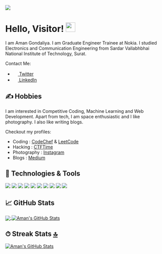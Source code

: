 ![](https://komarev.com/ghpvc/?username=Amangondaliya555)

# Hello, Visitor! <img src="https://tenor.com/view/hi-gif-23520343" width="30px">

I am Aman Gondaliya. I am Graduate Engineer Trainee at Nokia. I studied Electronics and Communication Engineering from Sardar Vallabhbhai National Institute of Technology, Surat. 

Contact Me:
<ul>
  <li><img src="https://user-images.githubusercontent.com/35319382/193394503-443b9267-cb43-4bf5-936a-33a1b640b336.png" width="16" height="16"><a href="https://twitter.com/AmanGondaliya4" target="_blank">  Twitter</a></li>
  <li><img src="https://user-images.githubusercontent.com/35319382/193394625-c7958233-0d99-49b3-a87e-cd80902e50fa.png" width="16" height="16"><a href="https://www.linkedin.com/in/aman-gondaliya-219507a6" target="_blank">  LinkedIn</a></li>
</ul>

## &#x270d; Hobbies

I am interested in Competitive Coding, Machine Learning and Web Development. Apart from tech, I am space enthusiastic and I like photography. I also like writing blogs. 

Checkout my profiles:
<ul>
  <li>Coding : <a href="https://www.codechef.com/users/aman555" target="_blank">CodeChef</a> & <a href="https://leetcode.com/grunkleStan/">LeetCode</a></li>
  <li>Hacking : <a href="https://ctftime.org/team/81729" target="_blank">CTFTime</a></li>
  <li>Photography : <a href="https://www.instagram.com/rioflotante/" target="_blank">Instagram</a></li>
  <li>Blogs : <a href="https://medium.com//@amangondaliya555" target="_blank">Medium</a></li>
</ul>

<!-- add coding profiles and ML profiles above.-->

## 🔧 Technologies & Tools
![](https://img.shields.io/badge/OS-Linux-informational?style=flat&logo=linux&logoColor=white&color=2bbc8a)
![](https://img.shields.io/badge/visualstudiocode-IDE-blue.svg?logo=visual-studio-code&logoColor=white&color=2bbc8a)
![](https://img.shields.io/badge/Code-C++-blue.svg?style=flat&logo=c%2B%2B&logoColor=white&color=2bbc8a)
![](https://img.shields.io/badge/Code-Python-informational?style=flat&logo=python&logoColor=white&color=2bbc8a)
![](https://img.shields.io/badge/Libs-TensorFlow-FF6F00?style=flat&logo=TensorFlow&logoColor=white&color=2bbc8a)
![](https://img.shields.io/badge/Libs-PyTorch-EE4C2C?style=flat&logo=PyTorch&logoColor=white&color=2bbc8a)
![](https://img.shields.io/badge/FrontEnd-React-20232A?style=flat&logo=react&logoColor=white&color=2bbc8a)
![](https://img.shields.io/badge/BackEnd-Node.js-339933?style=flat&logo=nodedotjs&&logoColor=white&color=2bbc8a)
![](https://img.shields.io/badge/Tools-Docker-informational?style=flat&logo=docker&logoColor=white&color=2bbc8a)
![](https://img.shields.io/badge/Tools-Kubernetes-informational?style=flat&logo=kubernetes&logoColor=white&color=2bbc8a)


## &#x1f4c8; GitHub Stats

<a href="https://github.com/Amangondaliya555/Amangondaliya555">
  <img align="center" src="https://github-readme-stats.vercel.app/api/top-langs/?username=Amangondaliya555&hide=java,html,tex&title_color=ffffff&text_color=c9cacc&icon_color=2bbc8a&bg_color=1d1f21&langs_count=3" />
</a>
<a href="https://github.com/Amangondaliya555/Amangondaliya555">
  <img align="center" src="https://github-readme-stats.vercel.app/api?username=Amangondaliya555&show_icons=true&line_height=27&count_private=true&title_color=ffffff&text_color=c9cacc&icon_color=2bbc8a&bg_color=1d1f21" alt="Aman's GitHub Stats" />
</a>

## ⏱ Streak Stats [🔝](#welcome-badges-4-readmemd-profile)

<a href="https://github.com/Amangondaliya555/Amangondaliya555">
  <img align="center" src="https://github-readme-streak-stats.herokuapp.com/?user=Amangondaliya555" alt="Aman's GitHub Stats" />
</a>
